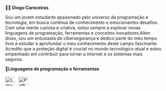👨‍💻 <b> Diogo Caroceiras </b>

Sou um jovem estudante apaixonado pelo universo da programação e tecnologia, em busca contínua de conhecimento e emocionantes desafios. Com uma mente curiosa e criativa, estou sempre a explorar novas linguagens de programação, ferramentas e conceitos inovadores.Além disso, sou um entusiasta de cibersegurança e dedico parte do meu tempo livre a estudar e aprofundar o meu conhecimento deste campo fascinante. Acredito que a proteção digital é crucial no mundo tecnológico atual e estou empenhado em contribuir para tornar a internet e os sistemas mais seguros.


🧰<B>Linguagens de programação e ferramentas</B>
<br>
<br>
<img align="left" alt="Linux" width="30px" style="padding-right:10px;" src="https://cdn.jsdelivr.net/gh/devicons/devicon/icons/linux/linux-original.svg"/>
<img align="left" alt="Python" width="30px" style="padding-right:10px;" src="https://cdn.jsdelivr.net/gh/devicons/devicon/icons/python/python-plain.svg"/>
</br>
